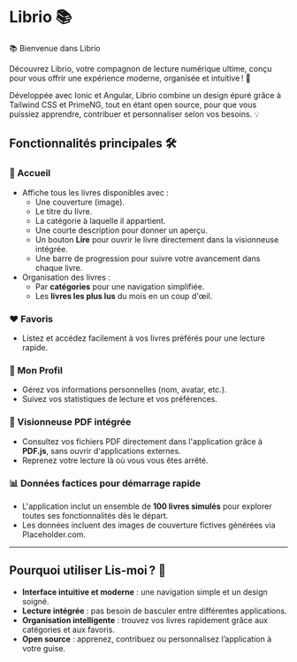 # Librio  📚

📚 Bienvenue dans Librio

Découvrez Librio, votre compagnon de lecture numérique ultime, conçu pour vous offrir une expérience moderne, organisée et intuitive ! 🚀

Développée avec Ionic et Angular, Librio combine un design épuré grâce à Tailwind CSS et PrimeNG, tout en étant open source, pour que vous puissiez apprendre, contribuer et personnaliser selon vos besoins. 💡

## Fonctionnalités principales 🛠️

### 📖 Accueil

- Affiche tous les livres disponibles avec :
  - Une couverture (image).
  - Le titre du livre.
  - La catégorie à laquelle il appartient.
  - Une courte description pour donner un aperçu.
  - Un bouton **Lire** pour ouvrir le livre directement dans la visionneuse intégrée.
  - Une barre de progression pour suivre votre avancement dans chaque livre.
- Organisation des livres :
  - Par **catégories** pour une navigation simplifiée.
  - Les **livres les plus lus** du mois en un coup d'œil.

### ❤️ Favoris

- Listez et accédez facilement à vos livres préférés pour une lecture rapide.

### 👤 Mon Profil

- Gérez vos informations personnelles (nom, avatar, etc.).
- Suivez vos statistiques de lecture et vos préférences.

### 📂 Visionneuse PDF intégrée

- Consultez vos fichiers PDF directement dans l'application grâce à **PDF.js**, sans ouvrir d'applications externes.
- Reprenez votre lecture là où vous vous êtes arrêté.

### 📊 Données factices pour démarrage rapide

- L'application inclut un ensemble de **100 livres simulés** pour explorer toutes ses fonctionnalités dès le départ.
- Les données incluent des images de couverture fictives générées via Placeholder.com.

---

## Pourquoi utiliser Lis-moi ? 🤔

- **Interface intuitive et moderne** : une navigation simple et un design soigné.
- **Lecture intégrée** : pas besoin de basculer entre différentes applications.
- **Organisation intelligente** : trouvez vos livres rapidement grâce aux catégories et aux favoris.
- **Open source** : apprenez, contribuez ou personnalisez l’application à votre guise.

